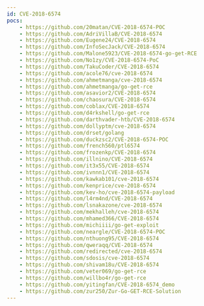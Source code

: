 ```yaml
---
id: CVE-2018-6574
pocs:
    - https://github.com/20matan/CVE-2018-6574-POC
    - https://github.com/AdriVillaB/CVE-2018-6574
    - https://github.com/Eugene24/CVE-2018-6574
    - https://github.com/InfoSecJack/CVE-2018-6574
    - https://github.com/Malone5923/CVE-2018-6574-go-get-RCE
    - https://github.com/No1zy/CVE-2018-6574-PoC
    - https://github.com/TakuCoder/CVE-2018-6574
    - https://github.com/acole76/cve-2018-6574
    - https://github.com/ahmetmanga/cve-2018-6574
    - https://github.com/ahmetmanga/go-get-rce
    - https://github.com/asavior2/CVE-2018-6574
    - https://github.com/chaosura/CVE-2018-6574
    - https://github.com/coblax/CVE-2018-6574
    - https://github.com/d4rkshell/go-get-rce
    - https://github.com/darthvader-htb/CVE-2018-6574
    - https://github.com/dollyptm/cve-2018-6574
    - https://github.com/drset/golang
    - https://github.com/duckzsc2/CVE-2018-6574-POC
    - https://github.com/french560/ptl6574
    - https://github.com/frozenkp/CVE-2018-6574
    - https://github.com/illnino/CVE-2018-6574
    - https://github.com/it3x55/CVE-2018-6574
    - https://github.com/ivnnn1/CVE-2018-6574
    - https://github.com/kawkab101/cve-2018-6574
    - https://github.com/kenprice/cve-2018-6574
    - https://github.com/kev-ho/cve-2018-6574-payload
    - https://github.com/l4rm4nd/CVE-2018-6574
    - https://github.com/lsnakazone/cve-2018-6574
    - https://github.com/mekhalleh/cve-2018-6574
    - https://github.com/mhamed366/CVE-2018-6574
    - https://github.com/michiiii/go-get-exploit
    - https://github.com/neargle/CVE-2018-6574-POC
    - https://github.com/nthuong95/CVE-2018-6574
    - https://github.com/qweraqq/CVE-2018-6574
    - https://github.com/redirected/cve-2018-6574
    - https://github.com/sdosis/cve-2018-6574
    - https://github.com/shivam18u/CVE-2018-6574
    - https://github.com/veter069/go-get-rce
    - https://github.com/willbo4r/go-get-rce
    - https://github.com/yitingfan/CVE-2018-6574_demo
    - https://github.com/zur250/Zur-Go-GET-RCE-Solution
---
```


